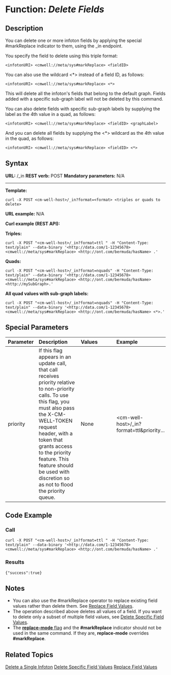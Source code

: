 # Function: *Delete Fields* #

## Description ##
You can delete one or more infoton fields by applying the special #markReplace indicator to them, using the _in endpoint.

You specify the field to delete using this triple format:

    <infotonURI> <cmwell://meta/sys#markReplace> <fieldID>

You can also use the wildcard <*> instead of a field ID, as follows:

    <infotonURI> <cmwell://meta/sys#markReplace> <*>

This will delete all the infoton's fields that belong to the default graph. Fields added with a specific sub-graph label will not be deleted by this command.

You can also delete fields with specific sub-graph labels by supplying the label as the 4th value in a quad, as follows:

    <infotonURI> <cmwell://meta/sys#markReplace> <fieldID> <graphLabel>

And you can delete all fields by supplying the <*> wildcard as the 4th value in the quad, as follows:

    <infotonURI> <cmwell://meta/sys#markReplace> <fieldID> <*>

## Syntax ##

**URL:** <CMWellHost>/_in
**REST verb:** POST
**Mandatory parameters:** N/A

----------

**Template:**

    curl -X POST <cm-well-host>/_in?format=<format> <triples or quads to delete>

**URL example:** N/A

**Curl example (REST API):**

**Triples:**

    curl -X POST "<cm-well-host>/_in?format=ttl " -H "Content-Type: text/plain" --data-binary '<http://data.com/1-12345678> 
    <cmwell://meta/sys#markReplace> <http://ont.com/bermuda/hasName> .'

**Quads:**

    curl -X POST "<cm-well-host>/_in?format=nquads" -H "Content-Type: text/plain" --data-binary '<http://data.com/1-12345678> 
    <cmwell://meta/sys#markReplace> <http://ont.com/bermuda/hasName> <http://mySubGraph>.'

**All quad values with sub-graph labels:**

    curl -X POST "<cm-well-host>/_in?format=nquads" -H "Content-Type: text/plain" --data-binary '<http://data.com/1-12345678> 
    <cmwell://meta/sys#markReplace> <http://ont.com/bermuda/hasName> <*>.'

## Special Parameters ##

Parameter | Description&nbsp;&nbsp;&nbsp;&nbsp;&nbsp;&nbsp; | Values&nbsp;&nbsp;&nbsp;&nbsp;&nbsp;&nbsp;&nbsp;&nbsp;&nbsp;&nbsp; | Example
:----------|:-------------|:--------|:---------
priority | If this flag appears in an update call, that call receives priority relative to non-priority calls. To use this flag, you must also pass the X-CM-WELL-TOKEN request header, with a token that grants access to the priority feature. This feature should be used with discretion so as not to flood the priority queue. | None | \<cm-well-host\>/_in?format=ttl&priority...

## Code Example ##

### Call ###

    curl -X POST "<cm-well-host>/_in?format=ttl " -H "Content-Type: text/plain" --data-binary '<http://data.com/1-12345678> 
    <cmwell://meta/sys#markReplace> <http://ont.com/bermuda/hasName> .'

### Results ###

    {"success":true}

## Notes ##

* You can also use the #markReplace operator to replace existing field values rather than delete them. See [Replace Field Values](API.Update.ReplaceFieldValues.md).
* The operation described above deletes all values of a field. If you want to delete only a subset of multiple field values, see [Delete Specific Field Values](API.Update.DeleteSpecificFieldValues.md).
* The [**replace-mode** flag](API.Update.ReplaceFieldValues.md) and the **#markReplace** indicator should not be used in the same command. If they are, **replace-mode** overrides **#markReplace**.

## Related Topics ##
[Delete a Single Infoton](API.Update.DeleteASingleInfoton.md)
[Delete Specific Field Values](API.Update.DeleteSpecificFieldValues.md)
[Replace Field Values](API.Update.ReplaceFieldValues.md)

